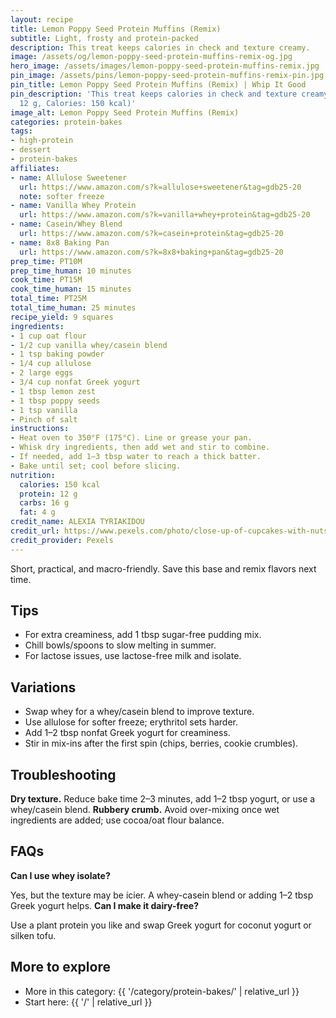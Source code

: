 ```yaml
---
layout: recipe
title: Lemon Poppy Seed Protein Muffins (Remix)
subtitle: Light, frosty and protein-packed
description: This treat keeps calories in check and texture creamy.
image: /assets/og/lemon-poppy-seed-protein-muffins-remix-og.jpg
hero_image: /assets/images/lemon-poppy-seed-protein-muffins-remix.jpg
pin_image: /assets/pins/lemon-poppy-seed-protein-muffins-remix-pin.jpg
pin_title: Lemon Poppy Seed Protein Muffins (Remix) | Whip It Good
pin_description: 'This treat keeps calories in check and texture creamy. (Protein:
  12 g, Calories: 150 kcal)'
image_alt: Lemon Poppy Seed Protein Muffins (Remix)
categories: protein-bakes
tags:
- high-protein
- dessert
- protein-bakes
affiliates:
- name: Allulose Sweetener
  url: https://www.amazon.com/s?k=allulose+sweetener&tag=gdb25-20
  note: softer freeze
- name: Vanilla Whey Protein
  url: https://www.amazon.com/s?k=vanilla+whey+protein&tag=gdb25-20
- name: Casein/Whey Blend
  url: https://www.amazon.com/s?k=casein+protein&tag=gdb25-20
- name: 8x8 Baking Pan
  url: https://www.amazon.com/s?k=8x8+baking+pan&tag=gdb25-20
prep_time: PT10M
prep_time_human: 10 minutes
cook_time: PT15M
cook_time_human: 15 minutes
total_time: PT25M
total_time_human: 25 minutes
recipe_yield: 9 squares
ingredients:
- 1 cup oat flour
- 1/2 cup vanilla whey/casein blend
- 1 tsp baking powder
- 1/4 cup allulose
- 2 large eggs
- 3/4 cup nonfat Greek yogurt
- 1 tbsp lemon zest
- 1 tbsp poppy seeds
- 1 tsp vanilla
- Pinch of salt
instructions:
- Heat oven to 350°F (175°C). Line or grease your pan.
- Whisk dry ingredients, then add wet and stir to combine.
- If needed, add 1–3 tbsp water to reach a thick batter.
- Bake until set; cool before slicing.
nutrition:
  calories: 150 kcal
  protein: 12 g
  carbs: 16 g
  fat: 4 g
credit_name: ALEXIA TYRIAKIDOU
credit_url: https://www.pexels.com/photo/close-up-of-cupcakes-with-nuts-and-chocolate-icing-15549489/
credit_provider: Pexels
---
```

Short, practical, and macro-friendly. Save this base and remix flavors next time.

## Tips
- For extra creaminess, add 1 tbsp sugar-free pudding mix.
- Chill bowls/spoons to slow melting in summer.
- For lactose issues, use lactose-free milk and isolate.

## Variations
- Swap whey for a whey/casein blend to improve texture.
- Use allulose for softer freeze; erythritol sets harder.
- Add 1–2 tbsp nonfat Greek yogurt for creaminess.
- Stir in mix-ins after the first spin (chips, berries, cookie crumbles).

## Troubleshooting
**Dry texture.** Reduce bake time 2–3 minutes, add 1–2 tbsp yogurt, or use a whey/casein blend.
**Rubbery crumb.** Avoid over-mixing once wet ingredients are added; use cocoa/oat flour balance.

## FAQs
**Can I use whey isolate?**

Yes, but the texture may be icier. A whey-casein blend or adding 1–2 tbsp Greek yogurt helps.
**Can I make it dairy-free?**

Use a plant protein you like and swap Greek yogurt for coconut yogurt or silken tofu.

## More to explore
- More in this category: {{ '/category/protein-bakes/' | relative_url }}
- Start here: {{ '/' | relative_url }}
